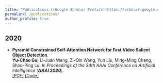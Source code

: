 ```yaml
---
title: "Publications ([Google Scholar Profile](https://scholar.google.com/citations?user=rRl1Mm0AAAAJ&hl=zh-CN))"
permalink: /publications/
author_profile: true
---
```

## 2020
* <b>Pyramid Constrained Self-Attention Network for Fast Video Salient Object Detection</b>. <br>
<b>Yu-Chao Gu</b>, Li-Juan Wang, Zi-Qin Wang, Yun Liu, Ming-Ming Cheng, Shao-Ping Lu.  <i>In Proceedings of the 34th AAAI Conference on Artificial Intelligence (**AAAI 2020**)</i>.<br>
[[PDF]](http://mftp.mmcheng.net/Papers/20AAAI-PCSA.pdf)
[[Code]](https://github.com/guyuchao/PyramidCSA)
